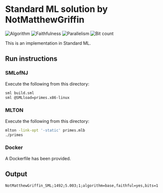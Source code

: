 # Standard ML solution by NotMatthewGriffin

![Algorithm](https://img.shields.io/badge/Algorithm-base-green)
![Faithfulness](https://img.shields.io/badge/Faithful-yes-green)
![Parallelism](https://img.shields.io/badge/Parallel-no-green)
![Bit count](https://img.shields.io/badge/Bits-1-green)

This is an implementation in Standard ML.

## Run instructions

### SMLofNJ

Execute the following from this directory:

```bash
sml build.sml
sml @SMLload=primes.x86-linux
```

### MLTON

Execute the following from this directory:

```bash
mlton -link-opt '-static' primes.mlb
./primes
```

### Docker
A Dockerfile has been provided.

## Output
```
NotMatthewGriffin_SML;1492;5.003;1;algorithm=base,faithful=yes,bits=1
```
